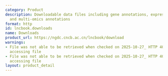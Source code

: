 ```yaml
---
category: Product
description: Downloadable data files including gene annotations, expression profiles,
  and multi-omics annotations
format: http
id: lncbook.downloads
name: Downloads
product_url: https://ngdc.cncb.ac.cn/lncbook/download
warnings:
- File was not able to be retrieved when checked on 2025-10-27_ HTTP 404 error when
  accessing file
- File was not able to be retrieved when checked on 2025-10-27_ HTTP 404 error when
  accessing file
layout: product_detail
---
```

